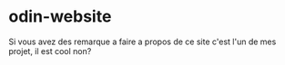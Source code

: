 # odin-website
Si vous avez des remarque a faire a propos de ce site 
c'est l'un de mes projet, il est cool non?